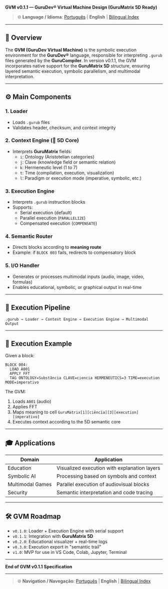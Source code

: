 **GVM v0.1.1 — GuruDev® Virtual Machine Design (GuruMatrix 5D Ready)**

> 🌐 **Language / Idioma**: [Português](GVM_v.0.1.1.md) | **English** | [Bilingual Index](../../BILINGUAL_INDEX.md)

---

## 🧠 Overview

The **GVM (GuruDev Virtual Machine)** is the symbolic execution environment for the **GuruDev®** language, responsible for interpreting `.gurub` files generated by the **GuruCompiler**. In version v0.1.1, the GVM incorporates native support for the **GuruMatrix 5D** structure, ensuring layered semantic execution, symbolic parallelism, and multimodal interpretation.

---

## ⚙️ Main Components

### 1. Loader
- Loads `.gurub` files
- Validates header, checksum, and context integrity

### 2. Context Engine (🧭 5D Core)
- Interprets **GuruMatrix** fields:
  - `i`: Ontology (Aristotelian categories)
  - `j`: Clave (knowledge field or semantic relation)
  - `k`: Hermeneutic level (1 to 7)
  - `t`: Time (compilation, execution, visualization)
  - `l`: Paradigm or execution mode (imperative, symbolic, etc.)

### 3. Execution Engine
- Interprets `.gurub` instruction blocks
- Supports:
  - Serial execution (default)
  - Parallel execution (`PARALLELIZE`)
  - Compensated execution (`COMPENSATE`)

### 4. Semantic Router
- Directs blocks according to **meaning route**
- Example: if `BLOCK 003` fails, redirects to compensatory block

### 5. I/O Handler
- Generates or processes multimodal inputs (audio, image, video, formulas)
- Enables educational, symbolic, or graphical output in real-time

---

## 📁 Execution Pipeline

```plaintext
.gurub → Loader → Context Engine → Execution Engine → Multimodal Output
````

---

## 🔢 Execution Example

Given a block:

```plaintext
BLOCK 004:
  LOAD A001
  APPLY FFT
  TAG ONTOLOGY=Substância CLAVE=ciencia HERMENEUTICS=3 TIME=execution MODE=imperativo
```

The GVM:

1. Loads `A001` (audio)
2. Applies FFT
3. Maps meaning to cell `GuruMatrix[1][ciência][3][execution][imperativo]`
4. Executes context according to the 5D semantic core

---

## 🎓 Applications

| Domain            | Application                                    |
| ----------------- | ---------------------------------------------- |
| Education         | Visualized execution with explanation layers   |
| Symbolic AI       | Processing based on symbols and context       |
| Multimodal Games  | Parallel execution of audiovisual blocks      |
| Security          | Semantic interpretation and code tracing      |

---

## 🛠️ GVM Roadmap

* `v0.1.0`: Loader + Execution Engine with serial support
* `v0.1.1`: Integration with **GuruMatrix 5D**
* `v0.2.0`: Educational visualizer + real-time logs
* `v0.3.0`: Execution export in "semantic trail"
* `v1.0`: MVP for use in VS Code, Colab, Jupyter, Terminal

---

**End of GVM v0.1.1 Specification**

---

> 🌐 **Navigation / Navegação**: [Português](GVM_v.0.1.1.md) | **English** | [Bilingual Index](../../BILINGUAL_INDEX.md)